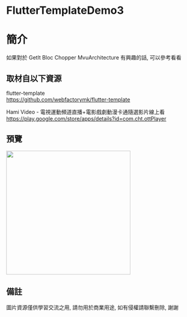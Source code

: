 # FlutterTemplateDemo3

簡介
==================================
如果對於 GetIt Bloc Chopper MvuArchitecture 有興趣的話, 可以參考看看                                 

取材自以下資源
--------
flutter-template                                                                 
https://github.com/webfactorymk/flutter-template     
                  			
Hami Video - 電視運動頻道直播+電影戲劇動漫卡通隨選影片線上看                                                                 
https://play.google.com/store/apps/details?id=com.cht.ottPlayer     
                  		 
預覽
--------
<p align="left">
  <img src="https://i.imgur.com/NcbJO6I.png" height="330"/>
</p> 

備註
--------
圖片資源僅供學習交流之用, 請勿用於商業用途, 如有侵權請聯繫刪除, 謝謝
